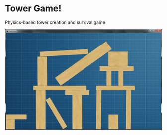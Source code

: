 Tower Game!
==========

Physics-based tower creation and survival game

![Screenshot](/screenshots/1.jpg?raw=true)